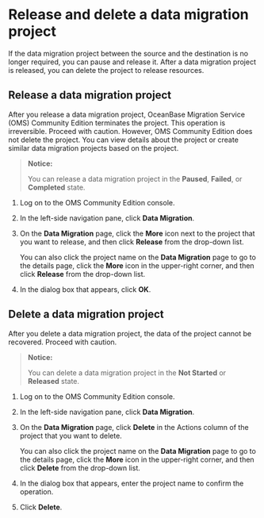 # Release and delete a data migration project

If the data migration project between the source and the destination is no longer required, you can pause and release it. After a data migration project is released, you can delete the project to release resources.

## Release a data migration project

After you release a data migration project, OceanBase Migration Service (OMS) Community Edition terminates the project. This operation is irreversible. Proceed with caution. However, OMS Community Edition does not delete the project. You can view details about the project or create similar data migration projects based on the project.

> **Notice:**
>
> You can release a data migration project in the **Paused**, **Failed**, or **Completed** state.

1. Log on to the OMS Community Edition console.

2. In the left-side navigation pane, click **Data Migration**.

3. On the **Data Migration** page, click the **More** icon next to the project that you want to release, and then click **Release** from the drop-down list.

   You can also click the project name on the **Data Migration** page to go to the details page, click the **More** icon in the upper-right corner, and then click **Release** from the drop-down list.

4. In the dialog box that appears, click **OK**.

## Delete a data migration project

After you delete a data migration project, the data of the project cannot be recovered. Proceed with caution.

> **Notice:**
>
> You can delete a data migration project in the **Not Started** or **Released** state.

1. Log on to the OMS Community Edition console.

2. In the left-side navigation pane, click **Data Migration**.

3. On the **Data Migration** page, click **Delete** in the Actions column of the project that you want to delete.

   You can also click the project name on the **Data Migration** page to go to the details page, click the **More** icon in the upper-right corner, and then click **Delete** from the drop-down list.

4. In the dialog box that appears, enter the project name to confirm the operation.

5. Click **Delete**.
